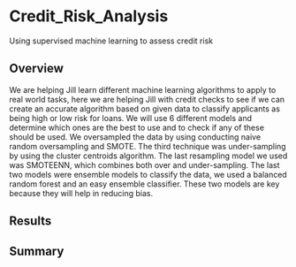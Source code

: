 # Credit_Risk_Analysis
Using supervised machine learning to assess credit risk

## Overview
We are helping Jill learn different machine learning algorithms to apply to real world tasks, here we are helping Jill with credit checks to see if we can create an accurate algorithm based on given data to classify applicants as being high or low risk for loans. We will use 6 different models and determine which ones are the best to use and to check if any of these should be used. 
We oversampled the data by using conducting naive random oversampling and SMOTE. The third technique was under-sampling by using the cluster centroids algorithm. The last resampling model we used was SMOTEENN, which combines both over and under-sampling.
The last two models were ensemble models to classify the data, we used a balanced random forest and an easy ensemble classifier. These two models are key because they will help in reducing bias. 
## Results
## Summary
